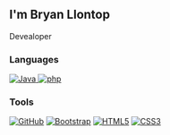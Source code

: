 <h2 dir="auto"> I'm Bryan Llontop</h2>
<p dir="auto">Devealoper</p>
<h3 dir="auto">Languages</h3>
 <a href="https://github.com/BryanLLontop"> 
 <img alt="Java" src="https://img.shields.io/badge/Java-orange?style=flat&amp;logo=java&amp;logoColor=white&amp;link=https://github.com/BryanLLontop" style="max-width: 100%;">
 </a>
 <a href="https://github.com/BryanLLontop"> 
 <img alt="php" src="https://img.shields.io/badge/-PHP-black?style=flat&logo=php&link=https://github.com/BryanLLontop" style="max-width: 100%;">
 </a>
 </p>
<h3 dir="auto">Tools</h3>
<a href="https://github.com/BryanLLontop"><img alt="GitHub" src="https://img.shields.io/badge/-GitHub-181717?style=flat&amp;logo=github&amp;link=https://github.com/BryanLLontop" style="max-width: 100%;"></a>
<a href="https://github.com/BryanLLontop"><img alt="Bootstrap" src="https://img.shields.io/badge/-Bootstrap-563D7C?style=flat&amp;logo=bootstrap&amp;link=https://github.com/BryanLLontop" style="max-width: 100%;"></a>
<a href="https://github.com/BryanLLontop"><img alt="HTML5" src="https://img.shields.io/badge/-HTML5-E34F26?style=flat&amp;logo=html5&amp;logoColor=white&amp;link=https://github.com/BryanLLontop" style="max-width: 100%;"></a>
<a href="https://github.com/BryanLLontop"><img alt="CSS3" src="https://img.shields.io/badge/-CSS3-1572B6?style=flat&amp;logo=css3&amp;link=https://github.com/BryanLLontop" style="max-width: 100%;"></a>

<!---
BryanLLontop/BryanLLontop is a ✨ special ✨ repository because its `README.md` (this file) appears on your GitHub profile.
You can click the Preview link to take a look at your changes.
--->
